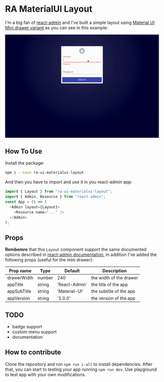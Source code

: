 # RA MaterialUI Layout

I'm a big fan of [react-admin](https://github.com/marmelab/react-admin) and I've built a simple layout using [Material UI Mini drawer variant](https://v4.mui.com/components/drawers/) as you can see in this example:

![React-Admin Mini Drawer](docs/demo.gif)

## How To Use

Install the package:

```sh
npm i --save ra-ui-materialui-layout
```

And then you have to import and use it in you react-admin app:

```js
import { Layout } from "ra-ui-materialui-layout";
import { Admin, Resource } from "react-admin";
const App = () => (
  <Admin layout={Layout}>
    <Resource name="..." />
  </Admin>
);
```

## Props

**Rembemre** that this `Layout` component support the same documented options described in
[react-admin documentation](https://marmelab.com/react-admin/Theming.html#using-a-custom-layout), in addition I've added the following props (useful for the mini drawer):

| Prop name   | Type   | Default       | Description             |
| ----------- | ------ | ------------- | ----------------------- |
| drawerWidth | number | 240           | the width of the drawer |
| appTitle    | string | 'React-Admin' | the title of the app    |
| appSubTitle | string | 'Material-UI' | the subtitle of the app |
| appVersion  | string | '1.0.0'       | the version of the app  |

## TODO

- badge support
- custom menu support
- documentation

## How to contribute

Clone the repository and run `npm run i-all` to install dependencies.
After that, you can start to testing your app running `npm run dev`.
Use playground to test app with your own modifications.
